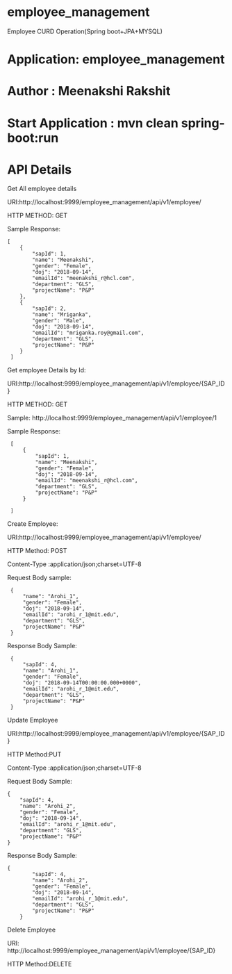 # employee_management
Employee CURD Operation(Spring boot+JPA+MYSQL)

# Application: employee_management

# Author : Meenakshi Rakshit

# Start Application : mvn clean spring-boot:run

API Details
==================

Get All employee details

URI:http://localhost:9999/employee_management/api/v1/employee/

HTTP METHOD: GET

Sample Response:

    [
        {
            "sapId": 1,
            "name": "Meenakshi",
            "gender": "Female",
            "doj": "2018-09-14",
            "emailId": "meenakshi_r@hcl.com",
            "department": "GLS",
            "projectName": "P&P"
        },
        {
            "sapId": 2,
            "name": "Mriganka",
            "gender": "Male",
            "doj": "2018-09-14",
            "emailId": "mriganka.roy@gmail.com",
            "department": "GLS",
            "projectName": "P&P"
        }
     ]

 Get employee Details by Id:

URI:http://localhost:9999/employee_management/api/v1/employee/{SAP_ID}

HTTP METHOD: GET

Sample: http://localhost:9999/employee_management/api/v1/employee/1

 Sample Response:
 
     [
         {
             "sapId": 1,
             "name": "Meenakshi",
             "gender": "Female",
             "doj": "2018-09-14",
             "emailId": "meenakshi_r@hcl.com",
             "department": "GLS",
             "projectName": "P&P"
         }

     ]

 Create Employee:

 URI:http://localhost:9999/employee_management/api/v1/employee/
 
 HTTP Method: POST
 
 Content-Type :application/json;charset=UTF-8
 
 Request Body sample:
 
     {
         "name": "Arohi_1",
         "gender": "Female",
         "doj": "2018-09-14",
         "emailId": "arohi_r_1@mit.edu",
         "department": "GLS",
         "projectName": "P&P"
     }

 Response Body Sample:

     {
         "sapId": 4,
         "name": "Arohi_1",
         "gender": "Female",
         "doj": "2018-09-14T00:00:00.000+0000",
         "emailId": "arohi_r_1@mit.edu",
         "department": "GLS",
         "projectName": "P&P"
     }

Update Employee

URI:http://localhost:9999/employee_management/api/v1/employee/{SAP_ID}

HTTP Method:PUT

Content-Type :application/json;charset=UTF-8

Request Body Sample:

    {
        "sapId": 4,
        "name": "Arohi_2",
        "gender": "Female",
        "doj": "2018-09-14",
        "emailId": "arohi_r_1@mit.edu",
        "department": "GLS",
        "projectName": "P&P"
    }

 Response Body Sample:

    {
            "sapId": 4,
            "name": "Arohi_2",
            "gender": "Female",
            "doj": "2018-09-14",
            "emailId": "arohi_r_1@mit.edu",
            "department": "GLS",
            "projectName": "P&P"
        }


Delete Employee

URI: http://localhost:9999/employee_management/api/v1/employee/{SAP_ID}

HTTP Method:DELETE
